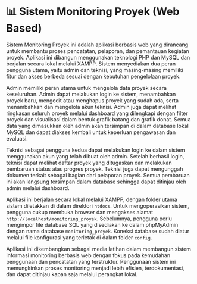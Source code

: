 # 📊 Sistem Monitoring Proyek (Web Based)

Sistem Monitoring Proyek ini adalah aplikasi berbasis web yang dirancang untuk membantu proses pencatatan, pelaporan, dan pemantauan kegiatan proyek. Aplikasi ini dibangun menggunakan teknologi PHP dan MySQL dan berjalan secara lokal melalui XAMPP. Sistem menyediakan dua peran pengguna utama, yaitu admin dan teknisi, yang masing-masing memiliki fitur dan akses berbeda sesuai dengan kebutuhan pengelolaan proyek.

Admin memiliki peran utama untuk mengelola data proyek secara keseluruhan. Admin dapat melakukan login ke sistem, menambahkan proyek baru, mengedit atau menghapus proyek yang sudah ada, serta menambahkan dan mengelola akun teknisi. Admin juga dapat melihat ringkasan seluruh proyek melalui dashboard yang dilengkapi dengan filter proyek dan visualisasi dalam bentuk grafik batang dan grafik donat. Semua data yang dimasukkan oleh admin akan tersimpan di dalam database lokal MySQL dan dapat diakses kembali untuk keperluan pengawasan dan evaluasi.

Teknisi sebagai pengguna kedua dapat melakukan login ke dalam sistem menggunakan akun yang telah dibuat oleh admin. Setelah berhasil login, teknisi dapat melihat daftar proyek yang ditugaskan dan melakukan pembaruan status atau progres proyek. Teknisi juga dapat mengunggah dokumen terkait sebagai bagian dari pelaporan proyek. Semua pembaruan ini akan langsung tersimpan dalam database sehingga dapat ditinjau oleh admin melalui dashboard.

Aplikasi ini berjalan secara lokal melalui XAMPP, dengan folder utama sistem diletakkan di dalam direktori `htdocs`. Untuk mengoperasikan sistem, pengguna cukup membuka browser dan mengakses alamat `http://localhost/monitoring_proyek`. Sebelumnya, pengguna perlu mengimpor file database SQL yang disediakan ke dalam phpMyAdmin dengan nama database `monitoring_proyek`. Koneksi database sudah diatur melalui file konfigurasi yang terletak di dalam folder `config`. 

Aplikasi ini dikembangkan sebagai media latihan dalam membangun sistem informasi monitoring berbasis web dengan fokus pada kemudahan penggunaan dan pencatatan yang terstruktur. Penggunaan sistem ini memungkinkan proses monitoring menjadi lebih efisien, terdokumentasi, dan dapat ditinjau kapan saja melalui perangkat lokal.
